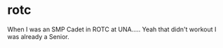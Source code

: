 # rotc
When I was an SMP Cadet in ROTC at UNA..... Yeah that didn't workout I was already a Senior.
